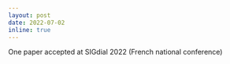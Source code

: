 ```yaml
---
layout: post
date: 2022-07-02
inline: true
---
```


One paper accepted at SIGdial 2022 (French national conference)
